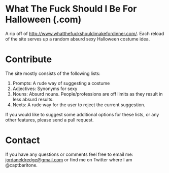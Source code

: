 What The Fuck Should I Be For Halloween (.com)
==============================================

A rip off of http://www.whatthefuckshouldimakefordinner.com/. Each reload of
the site serves up a random absurd sexy Halloween costume idea.

Contribute
==========

The site mostly consists of the following lists:

1. Prompts: A rude way of suggesting a costume
2. Adjectives: Synonyms for sexy
3. Nouns: Absurd nouns. People/professions are off limits as they result in
   less absurd results.
4. Nexts: A rude way for the user to reject the current suggestion.

If you would like to suggest some additional options for these lists, or any
other features, please send a pull request.

Contact
=======

If you have any questions or comments feel free to email me:
jordaneldredge@gmail.com or find me on Twitter where I am @captbaritone.
